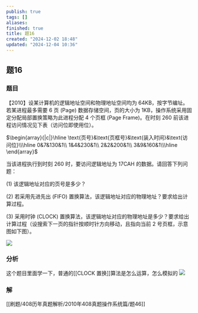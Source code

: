 ```yaml
---
publish: true
tags: []
aliases: 
finished: true
title: 题16
created: "2024-12-02 18:48"
updated: "2024-12-04 10:36"
---
```

## 题16
### 题目
【2010】设某计算机的逻辑地址空间和物理地址空间均为 64KB，按字节编址。若某进程最多需要 6 页 (Page) 数据存储空间，页的大小为 1KB，操作系统采用固定分配局部置换策略为此进程分配 4 个页框 (Page Frame)。在时刻 260 前该进程访问情况见下表（访问位即使用位）。

$\begin{array}{|c|}\hline \text{页号}&\text{页框号}&\text{装入时间}&\text{访问位}\\\hline 0&7&130&1\\ 1&4&230&1\\ 2&2&200&1\\ 3&9&160&1\\\hline \end{array}$

当该进程执行到时刻 260 时，要访问逻辑地址为 17CAH 的数据。请回答下列问题：

(1) 该逻辑地址对应的页号是多少？

(2) 若采用先进先出 (FIFO) 置换算法，该逻辑地址对应的物理地址？要求给出计算过程。

(3) 采用时钟 (CLOCK) 置换算法，该逻辑地址对应的物理地址是多少？要求给出计算过程（设搜索下一页的指针按顺时针方向移动，且指向当前 2 号页框，示意图如下图）。

![](https://img.hwenyi.live/202411121941707.webp)
### 分析
这个题目里面学一下，普通的[[CLOCK 置换]]算法是怎么运算，怎么模拟的
![](https://img.hwenyi.live/202412041834697.webp)
### 解
[[刷题/408历年真题解析/2010年408真题操作系统篇/题46]]